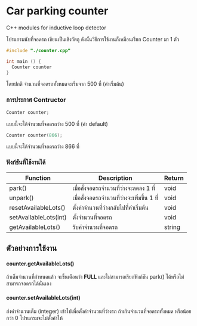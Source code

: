 # Car parking counter
C++ modules for inductive loop detector

โปรแกรมนับที่จอดรถ เขียนเป็นเชิงวัตถุ ดังนั้นวิธีการใช้งานก็เหมือนเรียก Counter มา 1 ตัว
```cpp
#include "./counter.cpp"

int main () {
  Counter counter
}
```

โดยปกติ จำนวนที่จอดรถทั้งหมดจะเริ่มจาก 500 ที่ (ค่าเริ่มต้น)

### การประกาศ Contructor
```cpp
Counter counter; 
```
แบบนี้จะได้จำนวนที่จอดรถว่าง 500 ที่ (ค่า default)
```cpp
Counter counter(866);
```
แบบนี้จะได้จำนวนที่จอดรถว่าง 866 ที่

### ฟังก์ชันที่ใช้งานได้
|Function|Description|Return|
|--|--|--|
|park()| เมื่อสั่งจอดรถจำนวนที่ว่างจะลดลง 1 ที่ |  void |
|unpark()| เมื่อสั่งจอดรถจำนวนที่ว่างจะเพิ่มขึ้น 1 ที่ | void |
|resetAvailableLots()| ตั้งค่าจำนวนที่ว่างกลับไปที่ค่าเริ่มต้น | void |
|setAvailableLots(int)| ตั้งจำนวนที่จอดรถ | void |
|getAvailableLots()| รับค่าจำนวนที่จอดรถ | string |


## ตัวอย่างการใช้งาน

#### counter.getAvailableLots()
ถ้าเต็มจำนวนที่กำหนดแล้ว จะขึ้นเตือนว่า **FULL** และไม่สามารถเรียกฟังก์ชัน park() ได้หรือไม่สามารถจอดรถได้นั่นเอง

#### counter.setAvailableLots(int)
ส่งค่าจำนวนเต็ม (integer) เข้าไปเพื่อตั้งค่าจำนวนที่ว่างรถ ถ้าเกินจำนวนที่จอดรถทั้งหมด หรือน้อยกว่า 0 โปรแกรมจะไม่ตั้งค่าให้